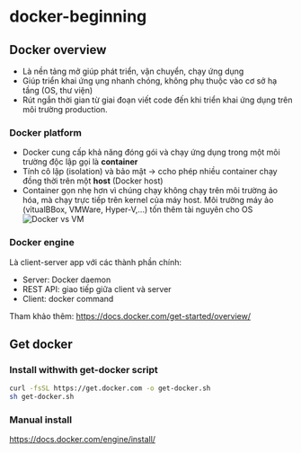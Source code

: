 # docker-beginning

## Docker overview

- Là nền tảng mở giúp phát triển, vận chuyển, chạy ứng dụng
- Giúp triển khai ứng ụng nhanh chóng, không phụ thuộc vào cơ sở hạ tầng (OS, thư viện)
- Rút ngắn thời gian từ giai đoạn viết code đến khi triển khai ứng dụng trên môi trường production.

### Docker platform

- Docker cung cấp khả năng đóng gói và chạy ứng dụng trong một môi trường độc lập gọi là **container**
- Tính cô lập (isolation) và bảo mật -> ccho phép nhiều container chạy đồng thời trên một **host** (Docker host)
- Container gọn nhẹ hơn vì chúng chạy không chạy trên môi trường ảo hóa, mà chạy trực tiếp trên kernel của máy host. Môi trường máy ảo (vỉtualBBox, VMWare, Hyper-V,...) tốn thêm tài nguyên cho OS
![Docker vs VM](https://user-images.githubusercontent.com/34535573/94597549-e89ff580-02b7-11eb-8de0-b578e969279b.png)

### Docker engine

Là client-server app với các thành phần chính:

- Server: Docker daemon
- REST API: giao tiếp giữa client và server
- Client: docker command

Tham khảo thêm: <https://docs.docker.com/get-started/overview/>

## Get docker

### Install withwith get-docker script

```bash
curl -fsSL https://get.docker.com -o get-docker.sh
sh get-docker.sh
```

### Manual install

<https://docs.docker.com/engine/install/>
